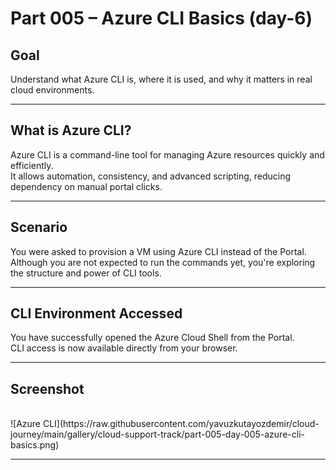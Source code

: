 # Part 005 – Azure CLI Basics (day-6)

## Goal

Understand what Azure CLI is, where it is used, and why it matters in real cloud environments.

---

## What is Azure CLI?

Azure CLI is a command-line tool for managing Azure resources quickly and efficiently.  
It allows automation, consistency, and advanced scripting, reducing dependency on manual portal clicks.

---

## Scenario

You were asked to provision a VM using Azure CLI instead of the Portal.  
Although you are not expected to run the commands yet, you're exploring the structure and power of CLI tools.

---

## CLI Environment Accessed

You have successfully opened the Azure Cloud Shell from the Portal.  
CLI access is now available directly from your browser.

---

## Screenshot

<br>
![Azure CLI](https://raw.githubusercontent.com/yavuzkutayozdemir/cloud-journey/main/gallery/cloud-support-track/part-005-day-005-azure-cli-basics.png)

---

